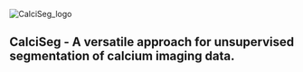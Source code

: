 ![CalciSeg_logo](https://github.com/YannickGuenzel/CalciSeg/assets/24442182/e0e4b031-548f-49ec-a8fb-f79823148e06)
## CalciSeg - A versatile approach for unsupervised segmentation of calcium imaging data.
